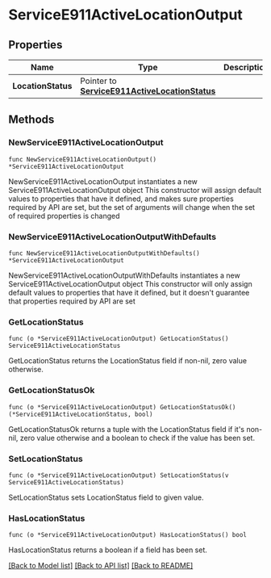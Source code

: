 # ServiceE911ActiveLocationOutput

## Properties

Name | Type | Description | Notes
------------ | ------------- | ------------- | -------------
**LocationStatus** | Pointer to [**ServiceE911ActiveLocationStatus**](ServiceE911ActiveLocationStatus.md) |  | [optional] 

## Methods

### NewServiceE911ActiveLocationOutput

`func NewServiceE911ActiveLocationOutput() *ServiceE911ActiveLocationOutput`

NewServiceE911ActiveLocationOutput instantiates a new ServiceE911ActiveLocationOutput object
This constructor will assign default values to properties that have it defined,
and makes sure properties required by API are set, but the set of arguments
will change when the set of required properties is changed

### NewServiceE911ActiveLocationOutputWithDefaults

`func NewServiceE911ActiveLocationOutputWithDefaults() *ServiceE911ActiveLocationOutput`

NewServiceE911ActiveLocationOutputWithDefaults instantiates a new ServiceE911ActiveLocationOutput object
This constructor will only assign default values to properties that have it defined,
but it doesn't guarantee that properties required by API are set

### GetLocationStatus

`func (o *ServiceE911ActiveLocationOutput) GetLocationStatus() ServiceE911ActiveLocationStatus`

GetLocationStatus returns the LocationStatus field if non-nil, zero value otherwise.

### GetLocationStatusOk

`func (o *ServiceE911ActiveLocationOutput) GetLocationStatusOk() (*ServiceE911ActiveLocationStatus, bool)`

GetLocationStatusOk returns a tuple with the LocationStatus field if it's non-nil, zero value otherwise
and a boolean to check if the value has been set.

### SetLocationStatus

`func (o *ServiceE911ActiveLocationOutput) SetLocationStatus(v ServiceE911ActiveLocationStatus)`

SetLocationStatus sets LocationStatus field to given value.

### HasLocationStatus

`func (o *ServiceE911ActiveLocationOutput) HasLocationStatus() bool`

HasLocationStatus returns a boolean if a field has been set.


[[Back to Model list]](../README.md#documentation-for-models) [[Back to API list]](../README.md#documentation-for-api-endpoints) [[Back to README]](../README.md)


